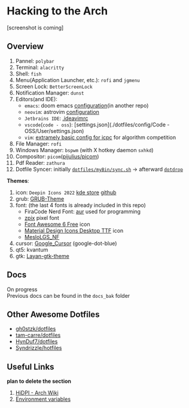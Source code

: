 # Hacking to the Arch

[screenshot is coming]

## Overview

1. Pannel: `polybar`
2. Terminal: `alacritty`
3. Shell: `fish`
4. Menu(Application Launcher, etc.): `rofi` and `jgmenu`
5. Screen Lock: `BetterScreenLock`
6. Notification Manager: `dunst` 
7. Editors(and IDE):
    - `emacs`: doom emacs [configuration](https://github.com/Ziqi-Yang/.doom.d)(in another repo)
    - `neovim`: astrovim [configuration](./dotfiles/config/nvim/lua/user/init.lua)
    - `Jetbrains IDE`: [.ideavimrc](./dotfiles/config/ideavimrc)
    - `vscode`(`code - oss`): [settings.json](./dotfiles/config/Code - OSS/User/settings.json)
    - `vim`: [extramely basic config for icpc](https://gist.github.com/Ziqi-Yang/2fd25c93254382c9e5b376568a0e9611) for algorithm competition
8. File Manager: `rofi`
9. Windows Manager: `bspwm` (with X hotkey daemon `sxhkd`)
10. Compositor: `picom`([pijulius/picom](https://github.com/pijulius/picom))
11. Pdf Reader: `zathura`
12. Dotfile Syncer: initially [`dotfiles/myBin/sync.sh`](dotfiles/myBin/sync.sh) -> afterward [`dotdrop`](https://github.com/deadc0de6/dotdrop)

**Themes**: 
1. icon: `Deepin Icons 2022` [kde store](https://store.kde.org/p/1678986/) [github](https://github.com/zayronxio/Deepin-icons-2022)
2. grub: [GRUB-Theme](https://github.com/13atm01/GRUB-Theme)
3. font: (the last 4 fonts is already included in this repo)
    - FiraCode Nerd Font: [aur](https://aur.archlinux.org/packages/nerd-fonts-fira-code) used for programming
    - [zpix](https://github.com/SolidZORO/zpix-pixel-font) pixel font
    - [Font Awesome 6 Free](https://fontawesome.com/download) icon
    - [Material Design Icons Desktop TTF](https://github.com/Templarian/MaterialDesign-Font) icon
    - [MesloLGS\_NF](https://github.com/romkatv/powerlevel10k-media/)
4. cursor: [Google\_Cursor](https://github.com/ful1e5/Google_Cursor) (google-dot-blue)
5. qt5: kvantum
6. gtk: [Layan-gtk-theme](https://github.com/vinceliuice/Layan-gtk-theme)

## Docs

On progress  
Previous docs can be found in the `docs_bak` folder

## Other Awesome Dotfiles

- [gh0stzk/dotfiles](https://github.com/gh0stzk/dotfiles)
- [tam-carre/dotfiles](https://github.com/tam-carre/dotfiles)
- [HynDuf7/dotfiles](https://github.com/HynDuf7/dotfiles)
- [Syndrizzle/hotfiles](https://github.com/Syndrizzle/hotfiles)

## Useful Links
__plan to delete the section__
1. [HiDPI - Arch Wiki](https://wiki.archlinux.org/title/HiDPI)
2. [Environment variables](https://wiki.archlinux.org/title/environment_variables)
